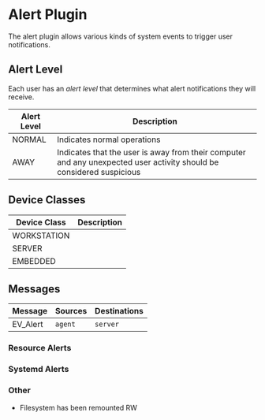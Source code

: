 # Alert Plugin

The alert plugin allows various kinds of system events to trigger user notifications.

## Alert Level

Each user has an _alert level_ that determines what alert notifications they will receive.

| Alert Level      | Description |
| ---------------- | ----------- |
| NORMAL           | Indicates normal operations |
| AWAY             | Indicates that the user is away from their computer and any unexpected user activity should be considered suspicious |

## Device Classes

| Device Class     | Description |
| ---------------- | ----------- |
| WORKSTATION      |
| SERVER           |
| EMBEDDED         |

## Messages

| Message          | Sources  | Destinations |
| ---------------- | -------- | ------------ |
| EV_Alert         | `agent`  | `server`     |

### Resource Alerts

### Systemd Alerts

### Other
- Filesystem has been remounted RW